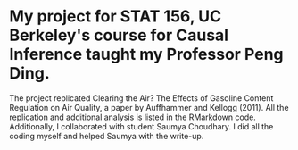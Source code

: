 # My project for STAT 156, UC Berkeley's course for Causal Inference taught my Professor Peng Ding. 

The project replicated Clearing the Air? The Effects of Gasoline Content Regulation on Air Quality, a paper by Auffhammer and Kellogg (2011). All the replication and additional analysis is listed in the RMarkdown code. Additionally, I collaborated with student Saumya Choudhary. I did all the coding myself and helped Saumya with the write-up. 
